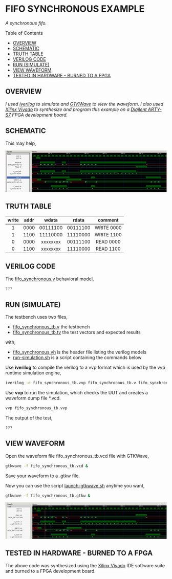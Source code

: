 # FIFO SYNCHRONOUS EXAMPLE

_A synchronous fifo._

Table of Contents

* [OVERVIEW](https://github.com/JeffDeCola/my-verilog-examples/tree/master/sequential-logic/memory/fifo_synchronous#overview)
* [SCHEMATIC](https://github.com/JeffDeCola/my-verilog-examples/tree/master/sequential-logic/memory/fifo_synchronous#schematic)
* [TRUTH TABLE](https://github.com/JeffDeCola/my-verilog-examples/tree/master/sequential-logic/memory/fifo_synchronous#truth-table)
* [VERILOG CODE](https://github.com/JeffDeCola/my-verilog-examples/tree/master/sequential-logic/memory/fifo_synchronous#verilog-code)
* [RUN (SIMULATE)](https://github.com/JeffDeCola/my-verilog-examples/tree/master/sequential-logic/memory/fifo_synchronous#run-simulate)
* [VIEW WAVEFORM](https://github.com/JeffDeCola/my-verilog-examples/tree/master/sequential-logic/memory/fifo_synchronous#view-waveform)
* [TESTED IN HARDWARE - BURNED TO A FPGA](https://github.com/JeffDeCola/my-verilog-examples/tree/master/sequential-logic/memory/fifo_synchronous#tested-in-hardware---burned-to-a-fpga)

## OVERVIEW

_I used
[iverilog](https://github.com/JeffDeCola/my-cheat-sheets/tree/master/hardware/tools/simulation/iverilog-cheat-sheet)
to simulate and
[GTKWave](https://github.com/JeffDeCola/my-cheat-sheets/tree/master/hardware/tools/simulation/gtkwave-cheat-sheet)
to view the waveform. I also used
[Xilinx Vivado](https://github.com/JeffDeCola/my-cheat-sheets/tree/master/hardware/tools/synthesis/xilinx-vivado-cheat-sheet)
to synthesize and program this example on a
[Digilent ARTY-S7](https://github.com/JeffDeCola/my-cheat-sheets/tree/master/hardware/development/fpga-development-boards/digilent-arty-s7-cheat-sheet)
FPGA development board._

## SCHEMATIC

This may help,

![IMAGE - fifo_synchronous.jpg - IMAGE](../../../docs/pics/sequential-logic/fifo_synchronous.jpg)

## TRUTH TABLE

| write | addr | wdata    |  rdata   | comment     |
|:-----:|:----:|:--------:|:--------:|:-----------:|
| 1     | 0000 | 00111100 | 00111100 | WRITE 0000  |
| 1     | 1100 | 11110000 | 11110000 | WRITE 1100  |
| 0     | 0000 | xxxxxxxx | 00111100 | READ  0000  |
| 0     | 1100 | xxxxxxxx | 11110000 | READ  1100  |

## VERILOG CODE

The
[fifo_synchronous.v](https://github.com/JeffDeCola/my-verilog-examples/blob/master/sequential-logic/memory/fifo_synchronous/fifo_synchronous.v)
behavioral model,

```verilog
???
```

## RUN (SIMULATE)

The testbench uses two files,

* [fifo_synchronous_tb.v](https://github.com/JeffDeCola/my-verilog-examples/blob/master/sequential-logic/memory/fifo_synchronous/fifo_synchronous_tb.v)
  the testbench
* [fifo_synchronous_tb.tv](https://github.com/JeffDeCola/my-verilog-examples/blob/master/sequential-logic/memory/fifo_synchronous/fifo_synchronous_tb.tv)
  the test vectors and expected results

with,

* [fifo_synchronous.vh](https://github.com/JeffDeCola/my-verilog-examples/blob/master/sequential-logic/memory/fifo_synchronous/fifo_synchronous.vh)
  is the header file listing the verilog models
* [run-simulation.sh](https://github.com/JeffDeCola/my-verilog-examples/blob/master/sequential-logic/memory/fifo_synchronous/run-simulation.sh)
  is a script containing the commands below

Use **iverilog** to compile the verilog to a vvp format
which is used by the vvp runtime simulation engine,

```bash
iverilog -o fifo_synchronous_tb.vvp fifo_synchronous_tb.v fifo_synchronous.vh
```

Use **vvp** to run the simulation, which checks the UUT
and creates a waveform dump file *.vcd.

```bash
vvp fifo_synchronous_tb.vvp
```

The output of the test,

```text
???
```

## VIEW WAVEFORM

Open the waveform file fifo_synchronous_tb.vcd file with GTKWave,

```bash
gtkwave -f fifo_synchronous_tb.vcd &
```

Save your waveform to a .gtkw file.

Now you can use the script
[launch-gtkwave.sh](https://github.com/JeffDeCola/my-verilog-examples/blob/master/launch-GTKWave-script/launch-gtkwave.sh)
anytime you want,

```bash
gtkwave -f fifo_synchronous_tb.gtkw &
```

![fifo_synchronous-waveform.jpg](../../../docs/pics/sequential-logic/fifo_synchronous-waveform.jpg)

## TESTED IN HARDWARE - BURNED TO A FPGA

The above code was synthesized using the
[Xilinx Vivado](https://github.com/JeffDeCola/my-cheat-sheets/tree/master/hardware/tools/synthesis/xilinx-vivado-cheat-sheet)
IDE software suite and burned to a FPGA development board.
